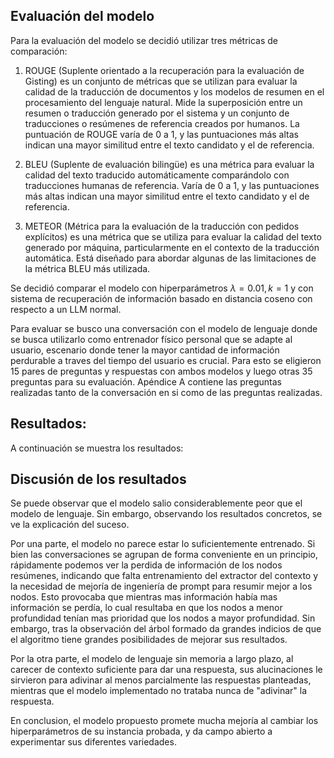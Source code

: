 ## Evaluación del modelo

Para la evaluación del modelo se decidió utilizar tres métricas de comparación:

1. ROUGE (Suplente orientado a la recuperación para la evaluación de Gisting) es un conjunto de métricas que se utilizan para evaluar la calidad de la traducción de documentos y los modelos de resumen en el procesamiento del lenguaje natural. Mide la superposición entre un resumen o traducción generado por el sistema y un conjunto de traducciones o resúmenes de referencia creados por humanos. La puntuación de ROUGE varía de 0 a 1, y las puntuaciones más altas indican una mayor similitud entre el texto candidato y el de referencia.

2. BLEU (Suplente de evaluación bilingüe) es una métrica para evaluar la calidad del texto traducido automáticamente comparándolo con traducciones humanas de referencia. Varía de 0 a 1, y las puntuaciones más altas indican una mayor similitud entre el texto candidato y el de referencia.

3. METEOR (Métrica para la evaluación de la traducción con pedidos explícitos) es una métrica que se utiliza para evaluar la calidad del texto generado por máquina, particularmente en el contexto de la traducción automática. Está diseñado para abordar algunas de las limitaciones de la métrica BLEU más utilizada.

Se decidió comparar el modelo con hiperparámetros $\lambda=0.01,k=1$ y con sistema de recuperación de información basado en distancia coseno con respecto a un LLM normal.

Para evaluar se busco una conversación con el modelo de lenguaje donde se busca utilizarlo como entrenador físico personal que se adapte al usuario, escenario donde tener la mayor cantidad de información perdurable a traves del tiempo del usuario es crucial. Para esto se eligieron 15 pares de preguntas y respuestas con ambos modelos y luego otras 35 preguntas para su evaluación. Apéndice A contiene las preguntas realizadas tanto de la conversación en si como de las preguntas realizadas.

## Resultados:

A continuación se muestra los resultados:

## Discusión de los resultados

Se puede observar que el modelo salio considerablemente peor que el modelo de lenguaje. Sin embargo, observando los resultados concretos, se ve la explicación del suceso.

Por una parte, el modelo no parece estar lo suficientemente entrenado. Si bien las conversaciones se agrupan de forma conveniente en un principio, rápidamente podemos ver la perdida de información de los nodos resúmenes, indicando que falta entrenamiento del extractor del contexto y la necesidad de mejoría de ingeniería de prompt para resumir mejor a los nodos. Esto provocaba que mientras mas información había mas información se perdía, lo cual resultaba en que los nodos a menor profundidad tenían mas prioridad que los nodos a mayor profundidad. Sin embargo, tras la observación del árbol formado da grandes indicios de que el algoritmo tiene grandes posibilidades de mejorar sus resultados.

Por la otra parte, el modelo de lenguaje sin memoria a largo plazo, al carecer de contexto suficiente para dar una respuesta, sus alucinaciones le sirvieron para adivinar al menos parcialmente las respuestas planteadas, mientras que el modelo implementado no trataba nunca de "adivinar" la respuesta.

En conclusion, el modelo propuesto promete mucha mejoría al cambiar los hiperparámetros de su instancia probada, y da campo abierto a experimentar sus diferentes variedades.